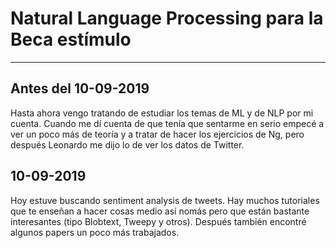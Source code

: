 # Natural Language Processing para la Beca estímulo

---

## Antes del 10-09-2019

Hasta ahora vengo tratando de estudiar los temas de ML y de NLP por mi cuenta. Cuando me dí cuenta de que tenía que sentarme en serio empecé a ver un poco más de teoría y a tratar de hacer los ejercicios de Ng, pero después Leonardo me dijo lo de ver los datos de Twitter. 

## 10-09-2019

Hoy estuve buscando sentiment analysis de tweets. Hay muchos tutoriales que te enseñan a hacer cosas medio así nomás pero que están bastante interesantes (tipo Blobtext, Tweepy y otros). Después también encontré algunos papers un poco más trabajados.
